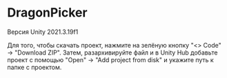 # DragonPicker
Версия Unity 2021.3.19f1

Для того, чтобы скачать проект, нажмите на зелёную кнопку "<> Code" -> "Download ZIP".
Затем, разархивируйте файл и в Unity Hub добавьте проект с помощью "Open" -> "Add project from disk" и укажите путь к папке с проектом.
